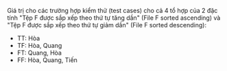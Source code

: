 Giá trị cho các trường hợp kiểm thử (test cases) cho cả 4 tổ hợp của 2 đặc tính "Tệp F được sắp xếp theo thứ tự tăng dần" (File F sorted ascending) và "Tệp F được sắp xếp theo thứ tự giảm dần" (File F sorted descending):
- TT: Hòa
- TF: Hòa, Quang
- FT: Quang, Hòa
- FF: Hòa, Quang, Tiến 